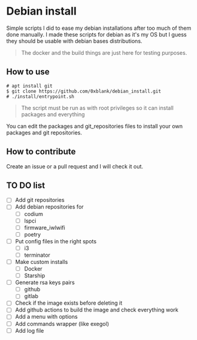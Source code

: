 #   Debian install

Simple scripts I did to ease my debian installations after too much of them done manually. I made these scripts for debian as it's my OS but I guess they should be usable with debian bases distributions. 

> The docker and the build things are just here for testing purposes.

##  How to use

```
# apt install git
$ git clone https://github.com/0xblank/debian_install.git
# ./install/entrypoint.sh
```

> The script must be run as with root privileges so it can install packages and everything

You can edit the packages and git_repositories files to install your own packages and git repositories.

##  How to contribute

Create an issue or a pull request and I will check it out.

##  TO DO list

- [ ] Add git repositories
- [ ] Add debian repositories for
    - [ ] codium
    - [ ] lspci
    - [ ] firmware_iwlwifi
    - [ ] poetry
- [ ] Put config files in the right spots
    - [ ] i3
    - [ ] terminator
- [ ] Make custom installs
    - [ ] Docker
    - [ ] Starship
- [ ] Generate rsa keys pairs
    - [ ] github
    - [ ] gitlab
- [ ] Check if the image exists before deleting it
- [ ] Add github actions to build the image and check everything work
- [ ] Add a menu with options
- [ ] Add commands wrapper (like exegol)
- [ ] Add log file